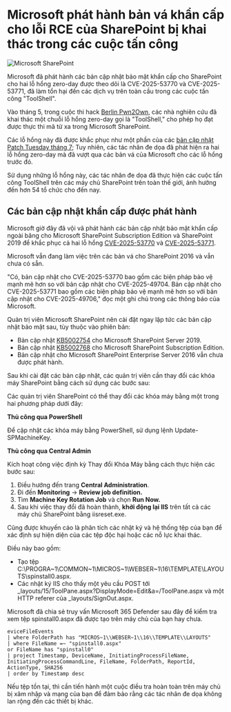# Microsoft phát hành bản vá khẩn cấp cho lỗi RCE của SharePoint bị khai thác trong các cuộc tấn công

![Microsoft SharePoint](https://www.bleepstatic.com/content/hl-images/2025/07/20/sharepoint-red-circl.jpg)

Microsoft đã phát hành các bản cập nhật bảo mật khẩn cấp cho SharePoint cho hai lỗ hổng zero-day được theo dõi là CVE-2025-53770 và CVE-2025-53771, đã làm tổn hại đến các dịch vụ trên toàn cầu trong các cuộc tấn công "ToolShell".

Vào tháng 5, trong cuộc thi hack [Berlin Pwn2Own](https://www.bleepingcomputer.com/news/security/hackers-earn-1-078-750-for-28-zero-days-at-pwn2own-berlin/), các nhà nghiên cứu đã khai thác một chuỗi lỗ hổng zero-day gọi là "ToolShell," cho phép họ đạt được thực thi mã từ xa trong Microsoft SharePoint.

Các lỗ hổng này đã được khắc phục như một phần của các [bản cập nhật Patch Tuesday tháng 7](https://www.bleepingcomputer.com/news/microsoft/microsoft-july-2025-patch-tuesday-fixes-one-zero-day-137-flaws/); Tuy nhiên, các tác nhân đe dọa đã phát hiện ra hai lỗ hổng zero-day mà đã vượt qua các bản vá của Microsoft cho các lỗ hổng trước đó.

Sử dụng những lỗ hổng này, các tác nhân đe dọa đã thực hiện các cuộc tấn công ToolShell trên các máy chủ SharePoint trên toàn thế giới, ảnh hưởng đến hơn 54 tổ chức cho đến nay.

## Các bản cập nhật khẩn cấp được phát hành

Microsoft giờ đây đã vội vã phát hành các bản cập nhật bảo mật khẩn cấp ngoài băng cho Microsoft SharePoint Subscription Edition và SharePoint 2019 để khắc phục cả hai lỗ hổng [CVE-2025-53770](https://msrc.microsoft.com/update-guide/vulnerability/CVE-2025-53770) và [CVE-2025-53771](https://msrc.microsoft.com/update-guide/vulnerability/CVE-2025-53771).

Microsoft vẫn đang làm việc trên các bản vá cho SharePoint 2016 và vẫn chưa có sẵn.

"Có, bản cập nhật cho CVE-2025-53770 bao gồm các biện pháp bảo vệ mạnh mẽ hơn so với bản cập nhật cho CVE-2025-49704. Bản cập nhật cho CVE-2025-53771 bao gồm các biện pháp bảo vệ mạnh mẽ hơn so với bản cập nhật cho CVE-2025-49706," đọc một ghi chú trong các thông báo của Microsoft.

Quản trị viên Microsoft SharePoint nên cài đặt ngay lập tức các bản cập nhật bảo mật sau, tùy thuộc vào phiên bản:

* Bản cập nhật [KB5002754](https://www.microsoft.com/en-us/download/details.aspx?id=108286) cho Microsoft SharePoint Server 2019.
* Bản cập nhật [KB5002768](https://www.microsoft.com/en-us/download/details.aspx?id=108285) cho Microsoft SharePoint Subscription Edition.
* Bản cập nhật cho Microsoft SharePoint Enterprise Server 2016 vẫn chưa được phát hành.

Sau khi cài đặt các bản cập nhật, các quản trị viên cần thay đổi các khóa máy SharePoint bằng cách sử dụng các bước sau:

Các quản trị viên SharePoint có thể thay đổi các khóa máy bằng một trong hai phương pháp dưới đây:

**Thủ công qua PowerShell**

Để cập nhật các khóa máy bằng PowerShell, sử dụng lệnh Update-SPMachineKey.

**Thủ công qua Central Admin**

Kích hoạt công việc định kỳ Thay đổi Khóa Máy bằng cách thực hiện các bước sau:

1. Điều hướng đến trang **Central Administration**.
2. Đi đến **Monitoring** \-> **Review job definition.**
3. Tìm **Machine Key Rotation Job** và chọn **Run Now.**
4. Sau khi việc thay đổi đã hoàn thành, **khởi động lại IIS** trên tất cả các máy chủ SharePoint bằng iisreset.exe.

Cũng được khuyến cáo là phân tích các nhật ký và hệ thống tệp của bạn để xác định sự hiện diện của các tệp độc hại hoặc các nỗ lực khai thác.

Điều này bao gồm:

* Tạo tệp C:\\PROGRA\~1\\COMMON\~1\\MICROS\~1\\WEBSER\~1\\16\\TEMPLATE\\LAYOUTS\\spinstall0.aspx.
* Các nhật ký IIS cho thấy một yêu cầu POST tới \_layouts/15/ToolPane.aspx?DisplayMode=Edit&a=/ToolPane.aspx và một HTTP referer của \_layouts/SignOut.aspx.

Microsoft đã chia sẻ truy vấn Microsoft 365 Defender sau đây để kiểm tra xem tệp spinstall0.aspx đã được tạo trên máy chủ của bạn hay chưa.

```
eviceFileEvents
| where FolderPath has "MICROS~1\\WEBSER~1\\16\\TEMPLATE\\LAYOUTS"
| where FileName =~ "spinstall0.aspx"
or FileName has "spinstall0"
| project Timestamp, DeviceName, InitiatingProcessFileName, InitiatingProcessCommandLine, FileName, FolderPath, ReportId, ActionType, SHA256
| order by Timestamp desc
```

Nếu tệp tồn tại, thì cần tiến hành một cuộc điều tra hoàn toàn trên máy chủ bị xâm nhập và mạng của bạn để đảm bảo rằng các tác nhân đe dọa không lan rộng đến các thiết bị khác.